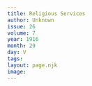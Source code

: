 ```yaml
---
title: Religious Services
author: Unknown
issue: 26
volume: 7
year: 1916
month: 29
day: V
tags:
layout: page.njk
image:
---
```

